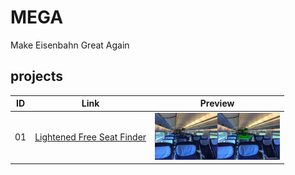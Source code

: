# MEGA
Make Eisenbahn Great Again

## projects

| ID        | Link           | Preview  |
| ------------- |:-------------:|:-----:|
| 01 |  [Lightened Free Seat Finder](projects/01_boarding_free_seat/readme.md)  |  <img src="projects/01_boarding_free_seat/01_solution.jpg" width="200"> |